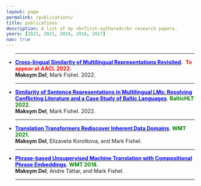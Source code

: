 ```yaml
---
layout: page
permalink: /publications/
title: publications
description: A list of my <b>first-authored</b> research papers.
years: [2022, 2021, 2019, 2018, 2017]
nav: true
---
```


<ul class="c8 lst-kix_8cte57u8zkgu-0 start">
<hr>
<li class="c2 li-bullet-0"><span class="c0"><a class="c3" href="https://www.google.com/url?q=https://drive.google.com/drive/folders/1WE0bRBV5Iv6-tgGXE3c7Bx4lachFhUah?usp%3Dsharing&amp;sa=D&amp;source=editors&amp;ust=1665584642276422&amp;usg=AOvVaw15wEPubTUmmlUhlTxd2pM-"><b style="color:blue">Cross-lingual Similarity of Multilingual Representations Revisited</b></a></span><span>. &nbsp;</span><span class="c1 c27"><b style="color:red">To appear at AACL 2022.</b></span><span><br></span><span class="c1"><b>Maksym Del</b></span><span>, Mark Fishel. 2022.</span><span class="c1">&nbsp;</span>
<span class="c6">&nbsp;&nbsp;&nbsp;&nbsp;&nbsp;&nbsp;&nbsp;&nbsp;&nbsp;&nbsp;&nbsp;&nbsp;&nbsp;&nbsp;&nbsp;&nbsp;&nbsp;&nbsp;&nbsp;&nbsp;&nbsp;&nbsp;&nbsp;&nbsp;&nbsp;&nbsp;&nbsp;&nbsp;&nbsp;&nbsp;&nbsp;&nbsp;&nbsp;</span></li>
<hr>
<li class="c2 li-bullet-0"><span class="c0"><a class="c3" href="https://www.google.com/url?q=https://www.bjmc.lu.lv/fileadmin/user_upload/lu_portal/projekti/bjmc/Contents/10_3_07_Del.pdf&amp;sa=D&amp;source=editors&amp;ust=1665584642277040&amp;usg=AOvVaw216w9jqBw2thEHyk9DSDc2"><b style="color:blue">Similarity of Sentence Representations in Multilingual LMs: Resolving Conflicting Literature and a Case Study of Baltic Languages</b></a></span><span>.</span><span>&nbsp;</span><span class="c1 c4"><b style="color:green">BalticHLT 2022.</b></span><span class="c4"><br></span><span class="c1"><b>Maksym Del</b></span><span>, Mark Fishel. 2022. </span></li>
<hr>
<li class="c2 li-bullet-0"><span class="c0"><a class="c3" href="https://www.google.com/url?q=https://aclanthology.org/2021.wmt-1.65/&amp;sa=D&amp;source=editors&amp;ust=1665584642277528&amp;usg=AOvVaw2SGglgGZPHodCfV0HgYkdu"><b style="color:blue">Translation Transformers Rediscover Inherent Data Domains</b></a></span><span>.</span><span>&nbsp;</span><span class="c1 c4"><b style="color:green">WMT 2021.</b></span><span class="c4"><br></span><span class="c1"><b>Maksym Del</b></span><span>, Elizaveta Korotkova, and Mark Fishel.</span></li>
<hr>
<li class="c2 li-bullet-0"><span class="c0"><a class="c3" href="https://www.google.com/url?q=https://aclanthology.org/W18-6407/&amp;sa=D&amp;source=editors&amp;ust=1665584642277991&amp;usg=AOvVaw1xsiqGq_HRxhl-3mrtd_yc"><b style="color:blue">Phrase-based Unsupervised Machine Translation with Compositional Phrase Embeddings</b></a></span><span>. </span><span class="c1 c4"><b style="color:green">WMT 2018.</b></span><span class="c4"><br></span><span class="c1"><b>Maksym Del</b></span><span>, Andre Tättar, and Mark Fishel.</span></li>
<hr>
</ul>


<!-- _pages/publications.md -->
<div class="publications">


</div>
